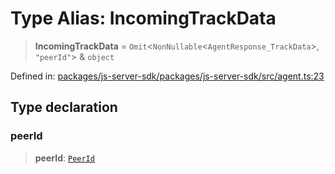 # Type Alias: IncomingTrackData

> **IncomingTrackData** = `Omit`\<`NonNullable`\<`AgentResponse_TrackData`\>, `"peerId"`\> & `object`

Defined in: [packages/js-server-sdk/packages/js-server-sdk/src/agent.ts:23](https://github.com/fishjam-cloud/js-server-sdk/blob/47c214593e589512a3ba31be9d92be66ca83da9a/packages/js-server-sdk/src/agent.ts#L23)

## Type declaration

### peerId

> **peerId**: [`PeerId`](PeerId.md)

